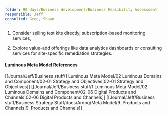 ```yaml
---
folder: 90 days/Business development/Business Feasibility Assessment
responsible: Jeff
consulted: Greg, Shawn
---
```

1. Consider selling test kits directly, subscription-based monitoring services, 
 
2. Explore value-add offerings like data analytics dashboards or consulting services for site-specific remediation strategies.


#### Luminous Meta Model References

[[Journal/Jeff/Business stuff/1 Luminous Meta Model/02 Luminous Domains and Component/02-01 Strategy and Objectives|02-01 Strategy and Objectives]]
[[Journal/Jeff/Business stuff/1 Luminous Meta Model/02 Luminous Domains and Component/02-06 Digital Products and Channels|02-06 Digital Products and Channels]]
[[Journal/Jeff/Business stuff/Business Strategy Stuff/docs/Ardoq/Meta Model/9. Products and Channels|9. Products and Channels]]

